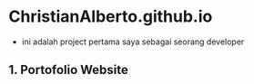 # ChristianAlberto.github.io
- ini adalah project pertama saya sebagai seorang developer
## 1. Portofolio Website
```html

